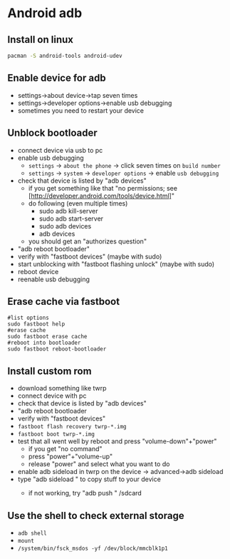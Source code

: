 # Android adb

## Install on linux

```bash
pacman -S android-tools android-udev
```

## Enable device for adb

* settings->about device->tap seven times
* settings->developer options->enable usb debugging
* sometimes you need to restart your device

## Unblock bootloader

* connect device via usb to pc
* enable usb debugging
    * `settings` -> `about the phone` -> click seven times on `build number`
    * `settings` -> `system` -> `developer options` -> enable `usb debugging`
* check that device is listed by "adb devices"
    * if you get something like that "no permissions; see [http://developer.android.com/tools/device.html]"
    * do following (even multiple times)
        * sudo adb kill-server
        * sudo adb start-server
        * sudo adb devices
        * adb devices
    * you should get an "authorizes question"
* "adb reboot bootloader"
* verify with "fastboot devices" (maybe with sudo)
* start unblocking with "fastboot flashing unlock" (maybe with sudo)
* reboot device
* reenable usb debugging

## Erase cache via fastboot

```
#list options
sudo fastboot help
#erase cache
sudo fastboot erase cache
#reboot into bootloader
sudo fastboot reboot-bootloader
```

## Install custom rom

* download something like twrp
* connect device with pc
* check that device is listed by "adb devices"
* "adb reboot bootloader
* verify with "fastboot devices"
* `fastboot flash recovery twrp-*.img`
* `fastboot boot twrp-*.img`
* test that all went well by reboot and press "volume-down"+"power"
    * if you get "no command"
    * press "power"+"volume-up"
    * release "power" and select what you want to do
* enable adb sideload in twrp on the device -> advanced->adb sideload
* type "adb sideload <path to the file>" to copy stuff to your device
    * if not working, try "adb push <path to the file>" /sdcard

## Use the shell to check external storage

* `adb shell`
* `mount`
* `/system/bin/fsck_msdos -yf /dev/block/mmcblk1p1`

